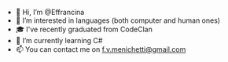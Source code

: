 - 👋 Hi, I’m @Effrancina
- 👀 I’m interested in languages (both computer and human ones)
- 🎓 I've recently graduated from CodeClan
- 🌱 I’m currently learning C#
- 📫 You can contact me on f.v.menichetti@gmail.com
